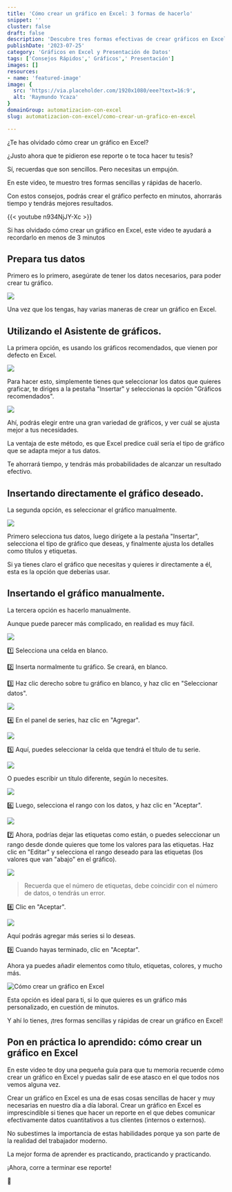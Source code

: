 ```yaml
---
title: 'Cómo crear un gráfico en Excel: 3 formas de hacerlo'
snippet: ''
cluster: false
draft: false 
description: 'Descubre tres formas efectivas de crear gráficos en Excel. Mejora tus habilidades de presentación de datos con estos consejos prácticos.'
publishDate: '2023-07-25'
category: 'Gráficos en Excel y Presentación de Datos'
tags: ['Consejos Rápidos',' Gráficos',' Presentación']
images: []
resources: 
- name: 'featured-image'
image: {
  src: 'https://via.placeholder.com/1920x1080/eee?text=16:9',
  alt: 'Raymundo Ycaza'
}
domainGroup: automatizacion-con-excel
slug: automatizacion-con-excel/como-crear-un-grafico-en-excel

---
```


¿Te has olvidado cómo crear un gráfico en Excel?

¿Justo ahora que te pidieron ese reporte o te toca hacer tu tesis?

Sí, recuerdas que son sencillos. Pero necesitas un empujón.

En este video, te muestro tres formas sencillas y rápidas de hacerlo.

Con estos consejos, podrás crear el gráfico perfecto en minutos, ahorrarás tiempo y tendrás mejores resultados.

{{< youtube n934NjJY-Xc >}}

Si has olvidado cómo crear un gráfico en Excel, este video te ayudará a recordarlo en menos de 3 minutos

## Prepara tus datos

Primero es lo primero, asegúrate de tener los datos necesarios, para poder crear tu gráfico.

![](images/image.png)

Una vez que los tengas, hay varias maneras de crear un gráfico en Excel.

## Utilizando el Asistente de gráficos.

La primera opción, es usando los gráficos recomendados, que vienen por defecto en Excel.

![](images/image-1.png)

Para hacer esto, simplemente tienes que seleccionar los datos que quieres graficar, te diriges a la pestaña "Insertar" y seleccionas la opción "Gráficos recomendados".

![](images/image-2.png)

Ahí, podrás elegir entre una gran variedad de gráficos, y ver cuál se ajusta mejor a tus necesidades.

La ventaja de este método, es que Excel predice cuál sería el tipo de gráfico que se adapta mejor a tus datos.

Te ahorrará tiempo, y tendrás más probabilidades de alcanzar un resultado efectivo.

## Insertando directamente el gráfico deseado.

La segunda opción, es seleccionar el gráfico manualmente.

![](images/image-4.png)

Primero selecciona tus datos, luego dirígete a la pestaña "Insertar", selecciona el tipo de gráfico que deseas, y finalmente ajusta los detalles como títulos y etiquetas.

Si ya tienes claro el gráfico que necesitas y quieres ir directamente a él, esta es la opción que deberías usar.

## Insertando el gráfico manualmente.

La tercera opción es hacerlo manualmente.

Aunque puede parecer más complicado, en realidad es muy fácil.

![](images/image-6.png)

1️⃣ Selecciona una celda en blanco.

2️⃣ Inserta normalmente tu gráfico. Se creará, en blanco.

3️⃣ Haz clic derecho sobre tu gráfico en blanco, y haz clic en "Seleccionar datos".

![](images/image-7.png)

4️⃣ En el panel de series, haz clic en "Agregar".

![](images/image-8.png)

5️⃣ Aquí, puedes seleccionar la celda que tendrá el título de tu serie.

![](images/image-9.png)

O puedes escribir un título diferente, según lo necesites.

![](images/image-11.png)

6️⃣ Luego, selecciona el rango con los datos, y haz clic en "Aceptar".

![](images/image-13.png)

7️⃣ Ahora, podrías dejar las etiquetas como están, o puedes seleccionar un rango desde donde quieres que tome los valores para las etiquetas. Haz clic en "Editar" y selecciona el rango deseado para las etiquetas (los valores que van "abajo" en el gráfico).

![](images/image-14.png)


> Recuerda que el número de etiquetas, debe coincidir con el número de datos, o tendrás un error.


8️⃣ Clic en "Aceptar".

![](images/image-15.png)

Aquí podrás agregar más series si lo deseas.

9️⃣ Cuando hayas terminado, clic en "Aceptar".

Ahora ya puedes añadir elementos como título, etiquetas, colores, y mucho más.

![Cómo crear un gráfico en Excel](images/image-16.png)

Esta opción es ideal para ti, si lo que quieres es un gráfico más personalizado, en cuestión de minutos.

Y ahí lo tienes, ¡tres formas sencillas y rápidas de crear un gráfico en Excel!

## Pon en práctica lo aprendido: cómo crear un gráfico en Excel

En este video te doy una pequeña guía para que tu memoria recuerde cómo crear un gráfico en Excel y puedas salir de ese atasco en el que todos nos vemos alguna vez.

Crear un gráfico en Excel es una de esas cosas sencillas de hacer y muy necesarias en nuestro día a día laboral. Crear un gráfico en Excel es imprescindible si tienes que hacer un reporte en el que debes comunicar efectivamente datos cuantitativos a tus clientes (internos o externos).

No subestimes la importancia de estas habilidades porque ya son parte de la realidad del trabajador moderno.

La mejor forma de aprender es practicando, practicando y practicando.

¡Ahora, corre a terminar ese reporte!

🐌
